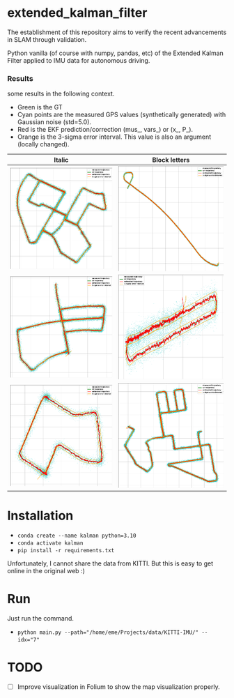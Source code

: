 # extended_kalman_filter

The establishment of this repository aims to verify the recent advancements in SLAM through validation.

Python vanilla (of course with numpy, pandas, etc) of the Extended Kalman Filter applied to IMU data for autonomous
driving.

### Results

some results in the following context.

- Green is the GT
- Cyan points are the measured GPS values (synthetically generated) with Gaussian noise (std=5.0).
- Red is the EKF prediction/correction (mus_, vars_) or (x_, P_).
- Orange is the 3-sigma error interval. This value is also an argument (locally changed).

|        Italic        |    Block letters     |
:--------------------:|:--------------------:
 ![](output/map0.png) | ![](output/map1.png) 
 ![](output/map5.png) | ![](output/map6.png) 
 ![](output/map7.png) | ![](output/map8.png) 

# Installation

* `conda create --name kalman python=3.10`
* `conda activate kalman`
* `pip install -r requirements.txt`

Unfortunately, I cannot share the data from KITTI. But this is easy to get online in the original web :)

# Run

Just run the command.

* `python main.py --path="/home/eme/Projects/data/KITTI-IMU/" --idx="7"`

# TODO

- [ ] Improve visualization in Folium to show the map visualization properly.
